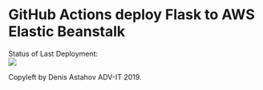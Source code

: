# GitHub Actions deploy Flask to AWS Elastic Beanstalk




Status of Last Deployment:<br>
<img src="https://github.com/darvish-git/github-cicd/workflows/My-GitHubActions-Basics/badge.svg?branch=master"><br>


Copyleft by Denis Astahov ADV-IT 2019.
